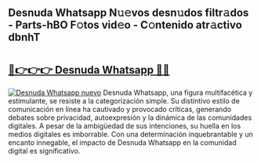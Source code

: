 ## Desnuda Whatsapp N𝚞𝚎vos desn𝚞dos filtr𝚊dos - Parts-hBO F𝚘tos vid𝚎o - C𝚘ntenido atr𝚊ctivo dbnhT

# <h2><a href="http://mb1fwmm.tromn.icu/?c=Desnuda+Whatsapp">🔗👉👉👉 Desnuda Whatsapp 🔗🔗</a></h2>

[![Desnuda Whatsapp nuevo](https://i.imgur.com/pEAQMta.gif)](http://mb1fwmm.tromn.icu/?c=Desnuda+Whatsapp)
Desnuda Whatsapp, una figura multifacética y estimulante, se resiste a la categorización simple. Su distintivo estilo de comunicación en línea ha cautivado y provocado críticas, generando debates sobre privacidad, autoexpresión y la dinámica de las comunidades digitales. A pesar de la ambigüedad de sus intenciones, su huella en los medios digitales es imborrable. Con una determinación inquebrantable y un encanto innegable, el impacto de Desnuda Whatsapp en la comunidad digital es significativo.
